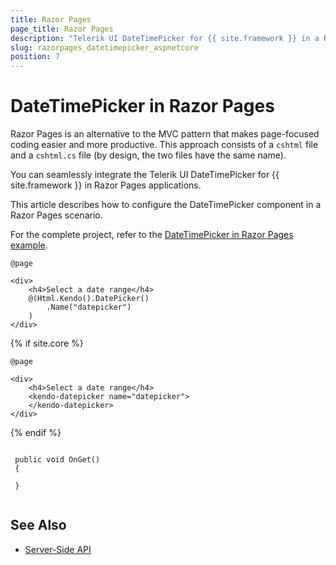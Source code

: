 ```yaml
---
title: Razor Pages
page_title: Razor Pages
description: "Telerik UI DateTimePicker for {{ site.framework }} in a RazorPages application."
slug: razorpages_datetimepicker_aspnetcore
position: 7
---
```


# DateTimePicker in Razor Pages

Razor Pages is an alternative to the MVC pattern that makes page-focused coding easier and more productive. This approach consists of a `cshtml` file and a `cshtml.cs` file (by design, the two files have the same name). 

You can seamlessly integrate the Telerik UI DateTimePicker for {{ site.framework }} in Razor Pages applications.

This article describes how to configure the DateTimePicker component in a Razor Pages scenario.

For the complete project, refer to the [DateTimePicker in Razor Pages example](https://github.com/telerik/ui-for-aspnet-core-examples/blob/master/Telerik.Examples.RazorPages/Telerik.Examples.RazorPages/Pages/DateTimePicker/DateTimePickerIndex.cshtml).

```tab-HtmlHelper(cshtml)
@page

<div>
    <h4>Select a date range</h4>
    @(Html.Kendo().DatePicker()
        .Name("datepicker")
    )
</div>

```
{% if site.core %}
```tab-TagHelper(cshtml)
@page

<div>
    <h4>Select a date range</h4>
    <kendo-datepicker name="datepicker">
    </kendo-datepicker>
</div>

```
{% endif %}

```tab-PageModel(cshtml.cs)

 public void OnGet()
 {

 }
  
```

## See Also

* [Server-Side API](/api/datetimepicker)
